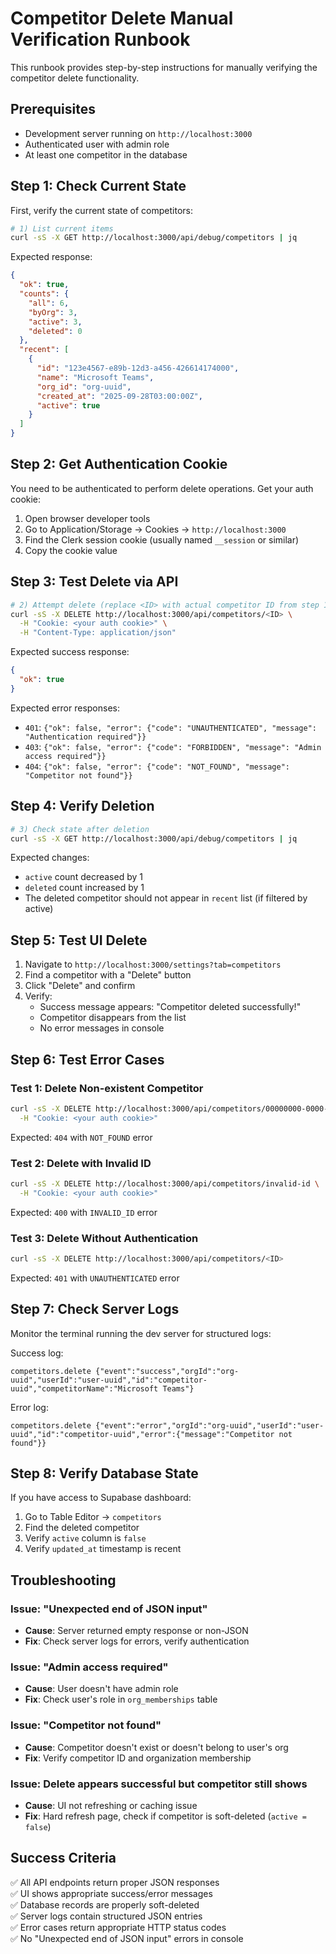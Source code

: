 # Competitor Delete Manual Verification Runbook

This runbook provides step-by-step instructions for manually verifying the competitor delete functionality.

## Prerequisites

- Development server running on `http://localhost:3000`
- Authenticated user with admin role
- At least one competitor in the database

## Step 1: Check Current State

First, verify the current state of competitors:

```bash
# 1) List current items
curl -sS -X GET http://localhost:3000/api/debug/competitors | jq
```

Expected response:
```json
{
  "ok": true,
  "counts": {
    "all": 6,
    "byOrg": 3,
    "active": 3,
    "deleted": 0
  },
  "recent": [
    {
      "id": "123e4567-e89b-12d3-a456-426614174000",
      "name": "Microsoft Teams",
      "org_id": "org-uuid",
      "created_at": "2025-09-28T03:00:00Z",
      "active": true
    }
  ]
}
```

## Step 2: Get Authentication Cookie

You need to be authenticated to perform delete operations. Get your auth cookie:

1. Open browser developer tools
2. Go to Application/Storage → Cookies → `http://localhost:3000`
3. Find the Clerk session cookie (usually named `__session` or similar)
4. Copy the cookie value

## Step 3: Test Delete via API

```bash
# 2) Attempt delete (replace <ID> with actual competitor ID from step 1)
curl -sS -X DELETE http://localhost:3000/api/competitors/<ID> \
  -H "Cookie: <your auth cookie>" \
  -H "Content-Type: application/json"
```

Expected success response:
```json
{
  "ok": true
}
```

Expected error responses:
- `401`: `{"ok": false, "error": {"code": "UNAUTHENTICATED", "message": "Authentication required"}}`
- `403`: `{"ok": false, "error": {"code": "FORBIDDEN", "message": "Admin access required"}}`
- `404`: `{"ok": false, "error": {"code": "NOT_FOUND", "message": "Competitor not found"}}`

## Step 4: Verify Deletion

```bash
# 3) Check state after deletion
curl -sS -X GET http://localhost:3000/api/debug/competitors | jq
```

Expected changes:
- `active` count decreased by 1
- `deleted` count increased by 1
- The deleted competitor should not appear in `recent` list (if filtered by active)

## Step 5: Test UI Delete

1. Navigate to `http://localhost:3000/settings?tab=competitors`
2. Find a competitor with a "Delete" button
3. Click "Delete" and confirm
4. Verify:
   - Success message appears: "Competitor deleted successfully!"
   - Competitor disappears from the list
   - No error messages in console

## Step 6: Test Error Cases

### Test 1: Delete Non-existent Competitor
```bash
curl -sS -X DELETE http://localhost:3000/api/competitors/00000000-0000-0000-0000-000000000000 \
  -H "Cookie: <your auth cookie>"
```
Expected: `404` with `NOT_FOUND` error

### Test 2: Delete with Invalid ID
```bash
curl -sS -X DELETE http://localhost:3000/api/competitors/invalid-id \
  -H "Cookie: <your auth cookie>"
```
Expected: `400` with `INVALID_ID` error

### Test 3: Delete Without Authentication
```bash
curl -sS -X DELETE http://localhost:3000/api/competitors/<ID>
```
Expected: `401` with `UNAUTHENTICATED` error

## Step 7: Check Server Logs

Monitor the terminal running the dev server for structured logs:

Success log:
```
competitors.delete {"event":"success","orgId":"org-uuid","userId":"user-uuid","id":"competitor-uuid","competitorName":"Microsoft Teams"}
```

Error log:
```
competitors.delete {"event":"error","orgId":"org-uuid","userId":"user-uuid","id":"competitor-uuid","error":{"message":"Competitor not found"}}
```

## Step 8: Verify Database State

If you have access to Supabase dashboard:

1. Go to Table Editor → `competitors`
2. Find the deleted competitor
3. Verify `active` column is `false`
4. Verify `updated_at` timestamp is recent

## Troubleshooting

### Issue: "Unexpected end of JSON input"
- **Cause**: Server returned empty response or non-JSON
- **Fix**: Check server logs for errors, verify authentication

### Issue: "Admin access required"
- **Cause**: User doesn't have admin role
- **Fix**: Check user's role in `org_memberships` table

### Issue: "Competitor not found"
- **Cause**: Competitor doesn't exist or doesn't belong to user's org
- **Fix**: Verify competitor ID and organization membership

### Issue: Delete appears successful but competitor still shows
- **Cause**: UI not refreshing or caching issue
- **Fix**: Hard refresh page, check if competitor is soft-deleted (`active = false`)

## Success Criteria

✅ All API endpoints return proper JSON responses  
✅ UI shows appropriate success/error messages  
✅ Database records are properly soft-deleted  
✅ Server logs contain structured JSON entries  
✅ Error cases return appropriate HTTP status codes  
✅ No "Unexpected end of JSON input" errors in console


